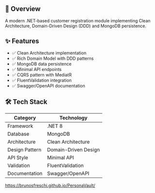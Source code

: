 
## 📌 Overview
A modern .NET-based customer registration module implementing Clean Architecture, Domain-Driven Design (DDD) and MongoDB persistence.

## ✨ Features
- ✅ Clean Architecture implementation
- ✅ Rich Domain Model with DDD patterns
- ✅ MongoDB data persistence
- ✅ Minimal API endpoints
- ✅ CQRS pattern with MediatR
- ✅ FluentValidation integration
- ✅ Swagger/OpenAPI documentation

## 🛠️ Tech Stack
| Category       | Technology           |
|----------------|----------------------|
| Framework      | .NET 8               |
| Database       | MongoDB              |
| Architecture   | Clean Architecture   |
| Design Pattern | Domain-Driven Design |
| API Style      | Minimal API          |
| Validation     | FluentValidation     |
| Documentation  | Swagger/OpenAPI      |



https://brunosfreschi.github.io/PersonaVault/
